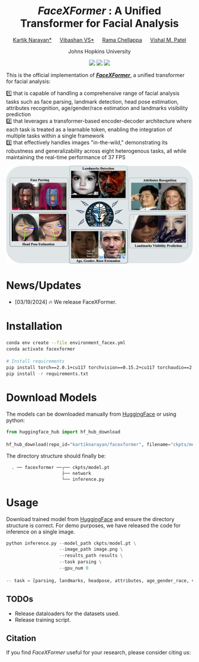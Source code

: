 <div align="center">

# _FaceXFormer_ : A Unified Transformer for Facial Analysis

[Kartik Narayan*](https://kartik-3004.github.io/portfolio/) &emsp; [Vibashan VS*](https://vibashan.github.io) &emsp; [Rama Chellappa](https://engineering.jhu.edu/faculty/rama-chellappa/) &emsp; [Vishal M. Patel](https://engineering.jhu.edu/faculty/vishal-patel/)  

Johns Hopkins University

<a href='https://kartik-3004.github.io/facexformer_web/'><img src='https://img.shields.io/badge/Project-Page-blue'></a>
<a href=''><img src='https://img.shields.io/badge/Paper-arXiv-red'></a>
<a href='https://huggingface.co/kartiknarayan/facexformer'><img src='https://img.shields.io/badge/%F0%9F%A4%97%20Hugging%20Face-Model-orange'></a>

</div>

This is the official implementation of **[_FaceXFormer_](https://kartik-3004.github.io/facexformer_web/)**, a unified transformer for facial analysis:

1️⃣ that is capable of handling a comprehensive range of facial analysis tasks such as face parsing, landmark detection, head pose estimation, attributes recognition, age/gender/race estimation and landmarks visibility prediction<br>
2️⃣ that leverages a transformer-based encoder-decoder architecture where each task is treated as a learnable token, enabling the integration of multiple tasks within a single framework<br>
3️⃣ that effectively handles images "in-the-wild," demonstrating its robustness and generalizability across eight heterogenous tasks, all while maintaining the real-time performance of 37 FPS<br>

<img src='assets/intro_viz.png'>

# News/Updates
- [03/19/2024] 🔥 We release FaceXFormer.

# Installation
```bash
conda env create --file environment_facex.yml
conda activate facexformer

# Install requirements
pip install torch==2.0.1+cu117 torchvision==0.15.2+cu117 torchaudio==2.0.2+cu117 --extra-index-url https://download.pytorch.org/whl/cu117
pip install -r requirements.txt
```
# Download Models
The models can be downloaded manually from [HuggingFace](https://huggingface.co/kartiknarayan/facexformer) or using python:
```python
from huggingface_hub import hf_hub_download

hf_hub_download(repo_id="kartiknarayan/facexformer", filename="ckpts/model.pt", local_dir="./")
```
The directory structure should finally be:

```
  . ── facexformer ──┌── ckpts/model.pt
                     ├── network
                     └── inference.py                    
```
# Usage

Download trained model from [HuggingFace](https://huggingface.co/kartiknarayan/facexformer) and ensure the directory structure is correct.
For demo purposes, we have released the code for inference on a single image.

```python
python inference.py --model_path ckpts/model.pt \
                    --image_path image.png \
                    --results_path results \
                    --task parsing \
                    --gpu_num 0

-- task = [parsing, landmarks, headpose, attributes, age_gender_race, visibility]
```

## TODOs
- Release dataloaders for the datasets used.
- Release training script.

## Citation
If you find _FaceXFormer_ useful for your research, please consider citing us:

```bibtex
```
